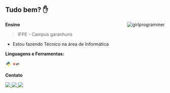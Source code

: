 ## Tudo bem? :hand:
<img align="right" src="https://i.ibb.co/Y7FqqhR/girlprogrammer.gif" alt="girlprogrammer" border="0">

**Ensino**
> IFPE - Campus garanhuns

- Estou fazendo Técnico na área de Informática

**Linguagens e Ferramentas:**  

<code><img height="20" src="https://raw.githubusercontent.com/github/explore/80688e429a7d4ef2fca1e82350fe8e3517d3494d/topics/python/python.png"></code>
<code><img height="20" src="https://raw.githubusercontent.com/github/explore/80688e429a7d4ef2fca1e82350fe8e3517d3494d/topics/git/git.png"></code>


**Contato**  

<div align="bottom">
  <a href="https://www.instagram.com/leticiaalbuquerque_as" target="__blank">
    <img src="https://img.shields.io/badge/Instagram-E4405F?style=flat-square&logo=instagram&logoColor=white" />
  </a>

  <a href="https://api.whatsapp.com/send?phone=5587999399425" target="__blank">
    <img src="https://img.shields.io/badge/WhatsApp-06D6A0?style=flat-square&logo=whatsapp&logoColor=white" />
  </a>
  
   <img src="https://img.shields.io/badge/Telegram-26A5E4?style=flat-square&logo=telegram&logoColor=white&label=@Maleasvante" />
</div>
